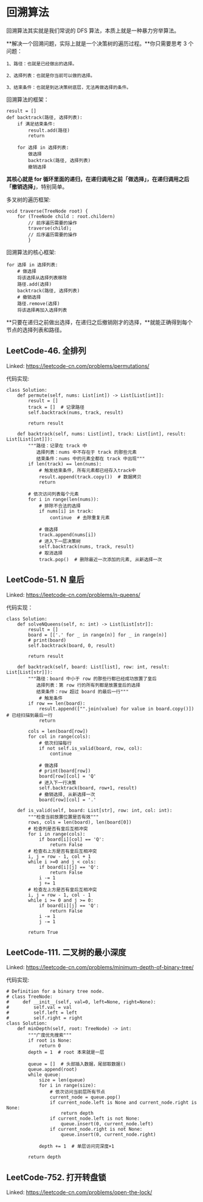 # 回溯算法

回溯算法其实就是我们常说的 DFS 算法，本质上就是一种暴力穷举算法。

**解决一个回溯问题，实际上就是一个决策树的遍历过程。**你只需要思考 3 个问题：

    1、路径：也就是已经做出的选择。
    
    2、选择列表：也就是你当前可以做的选择。
    
    3、结束条件：也就是到达决策树底层，无法再做选择的条件。

回溯算法的框架：

    result = []
    def backtrack(路径, 选择列表):
        if 满足结束条件:
            result.add(路径)
            return
        
        for 选择 in 选择列表:
            做选择
            backtrack(路径, 选择列表)
            撤销选择
            
**其核心就是 for 循环里面的递归，在递归调用之前「做选择」，在递归调用之后「撤销选择」**，特别简单。

多叉树的遍历框架:
    
    void traverse(TreeNode root) {
        for (TreeNode child : root.childern)
            // 前序遍历需要的操作
            traverse(child);
            // 后序遍历需要的操作
            }

回溯算法的核心框架:

    for 选择 in 选择列表:
        # 做选择
        将该选择从选择列表移除
        路径.add(选择)
        backtrack(路径, 选择列表)
        # 撤销选择
        路径.remove(选择)
        将该选择再加入选择列表

**只要在递归之前做出选择，在递归之后撤销刚才的选择，**就能正确得到每个节点的选择列表和路径。

## LeetCode-46. 全排列

Linked: https://leetcode-cn.com/problems/permutations/

代码实现: 
    
    class Solution:
        def permute(self, nums: List[int]) -> List[List[int]]:
            result = [] 
            track = []  # 记录路径
            self.backtrack(nums, track, result)
    
            return result
    
        def backtrack(self, nums: List[int], track: List[int], result: List[List[int]]):
            """路径：记录在 track 中
               选择列表：nums 中不存在于 track 的那些元素
               结束条件：nums 中的元素全都在 track 中出现"""
            if len(track) == len(nums):
                # 触发结束条件, 所有元素都已经存入track中
                result.append(track.copy())  # 数据拷贝
                return  
    
            # 依次访问列表每个元素
            for i in range(len(nums)):
                # 排除不合法的选择
                if nums[i] in track:
                    continue  # 去除重复元素
    
                # 做选择
                track.append(nums[i])
                # 进入下一层决策树
                self.backtrack(nums, track, result)
                # 取消选择
                track.pop()  # 删除最近一次添加的元素, 从新选择一次
                
## LeetCode-51. N 皇后

Linked: https://leetcode-cn.com/problems/n-queens/

代码实现：

    class Solution:
        def solveNQueens(self, n: int) -> List[List[str]]:
            result = []
            board = [['.' for _ in range(n)] for _ in range(n)]
            # print(board)
            self.backtrack(board, 0, result)
    
            return result
        
        def backtrack(self, board: List[list], row: int, result: List[List[str]]):
            """路径：board 中小于 row 的那些行都已经成功放置了皇后
               选择列表：第 row 行的所有列都是放置皇后的选择
               结束条件：row 超过 board 的最后一行"""
                # 触发条件
            if row == len(board):
                result.append(["".join(value) for value in board.copy()])  # 已经扫描到最后一行
                return 
    
            cols = len(board[row])
            for col in range(cols):
                # 依次扫描每行
                if not self.is_valid(board, row, col):
                    continue 
    
                # 做选择
                # print(board[row])
                board[row][col] = 'Q'
                # 进入下一行决策
                self.backtrack(board, row+1, result)
                # 撤销选择, 从新选择一次
                board[row][col] = '.'
        
        def is_valid(self, board: List[str], row: int, col: int):
            """检查当前放置位置是否有效"""
            rows, cols = len(board), len(board[0])
            # 检查列是否有皇后互相冲突
            for i in range(cols):
                if board[i][col] == 'Q':
                    return False
            # 检查右上方是否有皇后互相冲突
            i, j = row - 1, col + 1
            while i >=0 and j < cols:
                if board[i][j] == 'Q':
                    return False
                i -= 1
                j += 1 
            # 检查左上方是否有皇后互相冲突
            i, j = row - 1, col - 1
            while i >= 0 and j >= 0:
                if board[i][j] == 'Q':
                    return False 
                i -= 1 
                j -= 1 
            
            return True
            
## LeetCode-111. 二叉树的最小深度

Linked: https://leetcode-cn.com/problems/minimum-depth-of-binary-tree/

代码实现: 

    # Definition for a binary tree node.
    # class TreeNode:
    #     def __init__(self, val=0, left=None, right=None):
    #         self.val = val
    #         self.left = left
    #         self.right = right
    class Solution:
        def minDepth(self, root: TreeNode) -> int:
            """广度优先搜索"""
            if root is None:
                return 0
            depth = 1  # root 本来就是一层
    
            queue = []  # 头部插入数据，尾部取数据()
            queue.append(root)
            while queue:
                size = len(queue)
                for i in range(size):
                    # 依次访问当前层所有节点
                    current_node = queue.pop()
                    if current_node.left is None and current_node.right is None:
                        return depth
                    if current_node.left is not None:
                        queue.insert(0, current_node.left)
                    if current_node.right is not None:
                        queue.insert(0, current_node.right)
                
                depth += 1  # 单层访问完深度+1
            
            return depth

## LeetCode-752. 打开转盘锁 

Linked: https://leetcode-cn.com/problems/open-the-lock/
